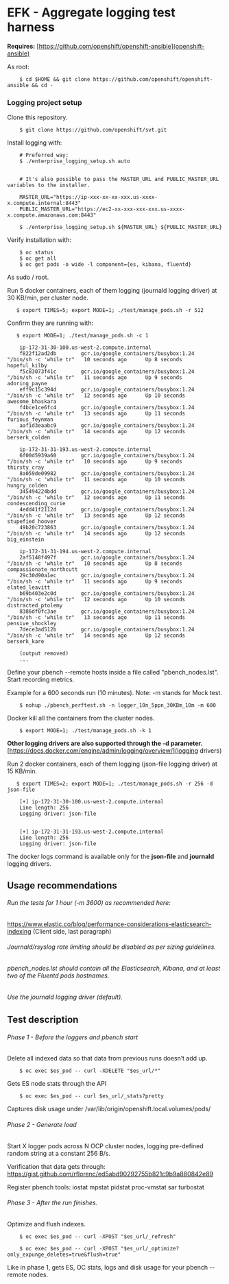 # EFK - Aggregate logging test harness

**Requires:** [https://github.com/openshift/openshift-ansible](openshift-ansible)

As root:
```
    $ cd $HOME && git clone https://github.com/openshift/openshift-ansible && cd -
```


### Logging project setup

Clone this repository.
```
    $ git clone https://github.com/openshift/svt.git
```


Install logging with:

```
    # Preferred way:
    $ ./enterprise_logging_setup.sh auto 


    # It's also possible to pass the MASTER_URL and PUBLIC_MASTER_URL variables to the installer.
    
    MASTER_URL="https://ip-xxx-xx-xx-xxx.us-xxxx-x.compute.internal:8443"
    PUBLIC_MASTER_URL="https://ec2-xx-xxx-xxx-xxx.us-xxxx-x.compute.amazonaws.com:8443"

    $ ./enterprise_logging_setup.sh ${MASTER_URL} ${PUBLIC_MASTER_URL} 
```


Verify installation with:

``` 
    $ oc status
    $ oc get all 
    $ oc get pods -o wide -l component={es, kibana, fluentd}
```


As sudo / root.

   Run 5 docker containers, each of them logging (journald logging driver) at 30 KB/min, per cluster node.
```
   $ export TIMES=5; export MODE=1; ./test/manage_pods.sh -r 512
```


Confirm they are running with:

```
   $ export MODE=1; ./test/manage_pods.sh -c 1

	ip-172-31-30-100.us-west-2.compute.internal
	f822f12ad2db        gcr.io/google_containers/busybox:1.24                                "/bin/sh -c 'while tr"   10 seconds ago      Up 8 seconds                            hopeful_kilby
	f5c83073f41c        gcr.io/google_containers/busybox:1.24                                "/bin/sh -c 'while tr"   11 seconds ago      Up 9 seconds                            adoring_payne
	eff9c15c394d        gcr.io/google_containers/busybox:1.24                                "/bin/sh -c 'while tr"   12 seconds ago      Up 10 seconds                           awesome_bhaskara
	f4bce1ce6fc4        gcr.io/google_containers/busybox:1.24                                "/bin/sh -c 'while tr"   13 seconds ago      Up 11 seconds                           furious_feynman
	aaf1d3eaabc9        gcr.io/google_containers/busybox:1.24                                "/bin/sh -c 'while tr"   14 seconds ago      Up 12 seconds                           berserk_colden

	ip-172-31-31-193.us-west-2.compute.internal
	6f00d5939a60        gcr.io/google_containers/busybox:1.24                         "/bin/sh -c 'while tr"   10 seconds ago      Up 9 seconds                            thirsty_cray
	8a059de09982        gcr.io/google_containers/busybox:1.24                         "/bin/sh -c 'while tr"   11 seconds ago      Up 10 seconds                           hungry_colden
	345494224bdd        gcr.io/google_containers/busybox:1.24                         "/bin/sh -c 'while tr"   12 seconds ago      Up 11 seconds                           condescending_curie
	4edd41f2112d        gcr.io/google_containers/busybox:1.24                         "/bin/sh -c 'while tr"   13 seconds ago      Up 12 seconds                           stupefied_hoover
	49b20c723863        gcr.io/google_containers/busybox:1.24                         "/bin/sh -c 'while tr"   14 seconds ago      Up 12 seconds                           big_einstein

	ip-172-31-31-194.us-west-2.compute.internal
	2af5148f497f        gcr.io/google_containers/busybox:1.24                               "/bin/sh -c 'while tr"   10 seconds ago      Up 8 seconds                            compassionate_northcutt
	29c30d90a1ec        gcr.io/google_containers/busybox:1.24                               "/bin/sh -c 'while tr"   11 seconds ago      Up 9 seconds                            elated_leavitt
	b69b403e2c0d        gcr.io/google_containers/busybox:1.24                               "/bin/sh -c 'while tr"   12 seconds ago      Up 10 seconds                           distracted_ptolemy
	8386df0fc3ae        gcr.io/google_containers/busybox:1.24                               "/bin/sh -c 'while tr"   13 seconds ago      Up 11 seconds                           pensive_shockley
	7dece3ad512b        gcr.io/google_containers/busybox:1.24                               "/bin/sh -c 'while tr"   14 seconds ago      Up 12 seconds                           berserk_kare

	(output removed)
	...
```


Define your pbench --remote hosts inside a file called "pbench_nodes.lst".
Start recording metrics.
   
   Example for a 600 seconds run (10 minutes).
   Note: -m stands for Mock test.

```
    $ nohup ./pbench_perftest.sh -n logger_10n_5ppn_30KBm_10m -m 600
```

Docker kill all the containers from the cluster nodes.
```
    $ export MODE=1; ./test/manage_pods.sh -k 1
```


**Other logging drivers are also supported through the -d parameter.**
[https://docs.docker.com/engine/admin/logging/overview/](logging drivers)

Run 2 docker containers, each of them logging (json-file logging driver) at 15 KB/min.
```
   $ export TIMES=2; export MODE=1; ./test/manage_pods.sh -r 256 -d json-file

	[+] ip-172-31-30-100.us-west-2.compute.internal
	Line length: 256
	Logging driver: json-file


	[+] ip-172-31-31-193.us-west-2.compute.internal
	Line length: 256
	Logging driver: json-file
```
The docker logs command is available only for the **json-file** and **journald** logging drivers.

## Usage recommendations

###### Run the tests for 1 hour (-m 3600) as recommended here: 

https://www.elastic.co/blog/performance-considerations-elasticsearch-indexing 
(Client side, last paragraph)

###### Journald/rsyslog rate limiting should be disabled as per sizing guidelines.

###### pbench_nodes.lst should contain all the Elasticsearch, Kibana, and at least two of the Fluentd pods hostnames.

###### Use the journald logging driver (default).



## Test description

###### Phase 1 - Before the loggers and pbench start

Delete all indexed data so that data from previous runs doesn’t add up.

```
    $ oc exec $es_pod -- curl -XDELETE "$es_url/*"
```

Gets ES node stats through the API 

```   
    $ oc exec $es_pod -- curl $es_url/_stats?pretty
```

Captures disk usage under /var/lib/origin/openshift.local.volumes/pods/


###### Phase 2 - Generate load 

Start X logger pods across N OCP cluster nodes, logging pre-defined random string at a constant 256 B/s.

Verification that data gets through: 
https://gist.github.com/rflorenc/ed5abd90292755b821c9b9a880842e89

Register pbench tools: iostat mpstat pidstat proc-vmstat sar turbostat 


###### Phase 3 - After the run finishes.

Optimize and flush indexes.

```
    $ oc exec $es_pod -- curl -XPOST "$es_url/_refresh"

    $ oc exec $es_pod -- curl -XPOST "$es_url/_optimize?only_expunge_deletes=true&flush=true"
``` 


Like in phase 1, gets ES, OC stats, logs and disk usage for your pbench --remote nodes. 
